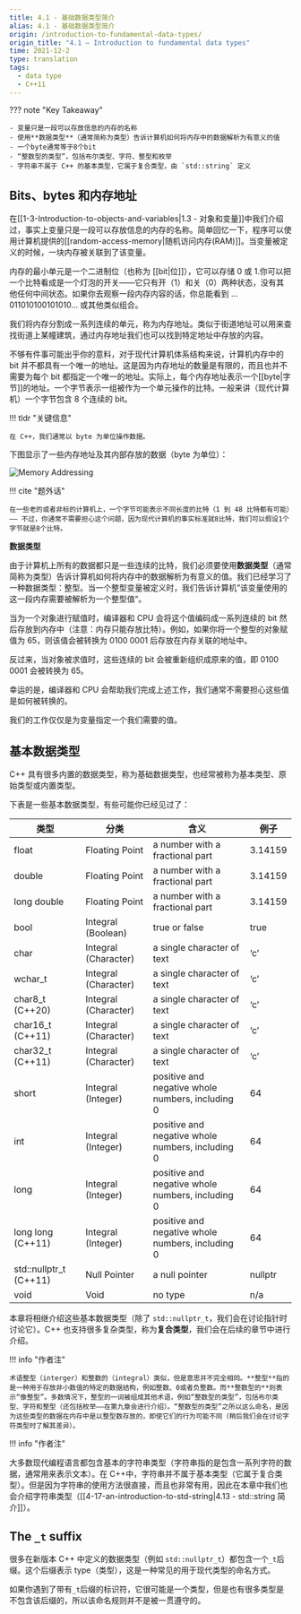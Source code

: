 ```yaml
---
title: 4.1 - 基础数据类型简介
alias: 4.1 - 基础数据类型简介
origin: /introduction-to-fundamental-data-types/
origin_title: "4.1 — Introduction to fundamental data types"
time: 2021-12-2
type: translation
tags:
  - data type
  - C++11
---
```


??? note "Key Takeaway"

    - 变量只是一段可以存放信息的内存的名称
    - 使用**数据类型**（通常简称为类型）告诉计算机如何将内存中的数据解析为有意义的值
    - 一个byte通常等于8个bit
    - “整数型的类型”，包括布尔类型、字符、整型和枚举
    - 字符串不属于 C++ 的基本类型，它属于复合类型，由 `std::string` 定义

## Bits、bytes 和内存地址

在[[1-3-Introduction-to-objects-and-variables|1.3 - 对象和变量]]中我们介绍过，事实上变量只是一段可以存放信息的内存的名称。简单回忆一下，程序可以使用计算机提供的[[random-access-memory|随机访问内存(RAM)]]。当变量被定义的时候，一块内存被关联到了该变量。

内存的最小单元是一个二进制位（也称为 [[bit|位]]），它可以存储 0 或 1.你可以把一个比特看成是一个灯泡的开关——它只有开（1）和关（0）两种状态，没有其他任何中间状态。如果你去观察一段内存内容的话，你总能看到 …011010100101010… 或其他类似组合。

我们将内存分割成一系列连续的单元，称为内存地址。类似于街道地址可以用来查找街道上某幢建筑，通过内存地址我们也可以找到特定地址中存放的内容。

不够有件事可能出乎你的意料，对于现代计算机体系结构来说，计算机内存中的 bit 并不都具有一个唯一的地址。这是因为内存地址的数量是有限的，而且也并不需要为每个 bit 都指定一个唯一的地址。实际上，每个内存地址表示一个[[byte|字节]]的地址。一个字节表示一组被作为一个单元操作的比特。一般来讲（现代计算机）一个字节包含 8 个连续的 bit。

!!! tldr "关键信息"

    在 C++，我们通常以 byte 为单位操作数据。

下图显示了一些内存地址及其内部存放的数据（byte 为单位）：

![Memory Addressing](https://www.learncpp.com/images/CppTutorial/Section2/MemoryAddresses.png?ezimgfmt=rs:188x180/rscb2/ng:webp/ngcb2)

!!! cite "题外话"

    在一些老的或者非标的计算机上，一个字节可能表示不同长度的比特（1 到 48 比特都有可能）—— 不过，你通常不需要担心这个问题，因为现代计算机的事实标准就8比特，我们可以假设1个字节就是8个比特。

**数据类型**

由于计算机上所有的数据都只是一些连续的比特，我们必须要使用**数据类型**（通常简称为类型）告诉计算机如何将内存中的数据解析为有意义的值。我们已经学习了一种数据类型：整型。当一个整型变量被定义时，我们告诉计算机”该变量使用的这一段内存需要被解析为一个整型值“。

当为一个对象进行赋值时，编译器和 CPU 会将这个值编码成一系列连续的 bit 然后存放到内存中（注意：内存只能存放比特）。例如，如果你将一个整型的对象赋值为 65，则该值会被转换为 0100 0001 后存放在内存关联的地址中。

反过来，当对象被求值时，这些连续的 bit 会被重新组织成原来的值，即 0100 0001 会被转换为 65。

幸运的是，编译器和 CPU 会帮助我们完成上述工作，我们通常不需要担心这些值是如何被转换的。

我们的工作仅仅是为变量指定一个我们需要的值。

## 基本数据类型

C++ 具有很多内置的数据类型，称为基础数据类型，也经常被称为基本类型、原始类型或内置类型。

下表是一些基本数据类型，有些可能你已经见过了：

| 类型                   | 分类                 | 含义                                             | 例子    |
| ---------------------- | -------------------- | ------------------------------------------------ | ------- |
| float                  | Floating Point       | a number with a fractional part                  | 3.14159 |
| double                 | Floating Point       | a number with a fractional part                  | 3.14159 |
| long double            | Floating Point       | a number with a fractional part                  | 3.14159 |
| bool                   | Integral (Boolean)   | true or false                                    | true    |
| char                   | Integral (Character) | a single character of text                       | ‘c’     |
| wchar_t                | Integral (Character) | a single character of text                       | ‘c’     |
| char8_t (C++20)        | Integral (Character) | a single character of text                       | ‘c’     |
| char16_t (C++11)       | Integral (Character) | a single character of text                       | ‘c’     |
| char32_t (C++11)       | Integral (Character) | a single character of text                       | ‘c’     |
| short                  | Integral (Integer)   | positive and negative whole numbers, including 0 | 64      |
| int                    | Integral (Integer)   | positive and negative whole numbers, including 0 | 64      |
| long                   | Integral (Integer)   | positive and negative whole numbers, including 0 | 64      |
| long long (C++11)      | Integral (Integer)   | positive and negative whole numbers, including 0 | 64      |
| std::nullptr_t (C++11) | Null Pointer         | a null pointer                                   | nullptr |
| void                   | Void                 | no type                                          | n/a     |

本章将相继介绍这些基本数据类型（除了 `std::nullptr_t`，我们会在讨论指针时讨论它）。C++ 也支持很多复杂类型，称为**复合类型**，我们会在后续的章节中进行介绍。

!!! info "作者注"

    术语整型（interger）和整数的（integral）类似，但是意思并不完全相同。**整型**指的是一种用于存放非小数值的特定的数据结构，例如整数、0或者负整数。而**整数型的**则表示“像整型”。多数情况下，整型的一词被组成其他术语，例如“整数型的类型”，包括布尔类型、字符和整型（还包括枚举——在第九章会进行介绍）。“整数型的类型”之所以这么命名，是因为这些类型的数据在内存中是以整型数存放的，即使它们的行为可能不同（稍后我们会在讨论字符类型时了解其差异）。

!!! info "作者注"

大多数现代编程语言都包含基本的字符串类型（字符串指的是包含一系列字符的数据，通常用来表示文本）。在 C++中，字符串并不属于基本类型（它属于复合类型）。但是因为字符串的使用方法很直接，而且也非常有用，因此在本章中我们也会介绍字符串类型（[[4-17-an-introduction-to-std-string|4.13 - std::string 简介]]）。

## The `_t` suffix

很多在新版本 C++ 中定义的数据类型（例如 `std::nullptr_t`）都包含一个`_t`后缀。这个后缀表示 type（类型），这是一种常见的用于现代类型的命名方式。

如果你遇到了带有`_t`后缀的标识符，它很可能是一个类型，但是也有很多类型是不包含该后缀的，所以该命名规则并不是被一贯遵守的。
